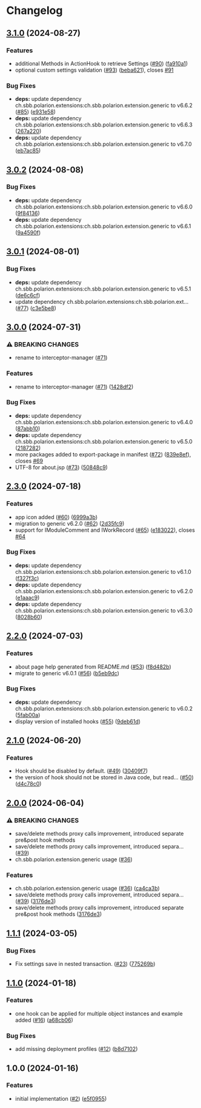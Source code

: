 # Changelog

## [3.1.0](https://github.com/SchweizerischeBundesbahnen/ch.sbb.polarion.extension.interceptor-manager/compare/v3.0.2...v3.1.0) (2024-08-27)


### Features

* additional Methods in ActionHook to retrieve Settings ([#90](https://github.com/SchweizerischeBundesbahnen/ch.sbb.polarion.extension.interceptor-manager/issues/90)) ([fa910a1](https://github.com/SchweizerischeBundesbahnen/ch.sbb.polarion.extension.interceptor-manager/commit/fa910a18e1b9bdadc9809929f36af34731dfd8ca))
* optional custom settings validation ([#93](https://github.com/SchweizerischeBundesbahnen/ch.sbb.polarion.extension.interceptor-manager/issues/93)) ([beba621](https://github.com/SchweizerischeBundesbahnen/ch.sbb.polarion.extension.interceptor-manager/commit/beba621261d32949dddd06b4f700b57287181cf4)), closes [#91](https://github.com/SchweizerischeBundesbahnen/ch.sbb.polarion.extension.interceptor-manager/issues/91)


### Bug Fixes

* **deps:** update dependency ch.sbb.polarion.extensions:ch.sbb.polarion.extension.generic to v6.6.2 ([#85](https://github.com/SchweizerischeBundesbahnen/ch.sbb.polarion.extension.interceptor-manager/issues/85)) ([e931e58](https://github.com/SchweizerischeBundesbahnen/ch.sbb.polarion.extension.interceptor-manager/commit/e931e587aa08782228c9619508496ef54dd72431))
* **deps:** update dependency ch.sbb.polarion.extensions:ch.sbb.polarion.extension.generic to v6.6.3 ([267a220](https://github.com/SchweizerischeBundesbahnen/ch.sbb.polarion.extension.interceptor-manager/commit/267a220ab3aa26633c32669688e040c617f721af))
* **deps:** update dependency ch.sbb.polarion.extensions:ch.sbb.polarion.extension.generic to v6.7.0 ([eb7ac85](https://github.com/SchweizerischeBundesbahnen/ch.sbb.polarion.extension.interceptor-manager/commit/eb7ac8510926a46e6d9864f8592b9a390a66d581))

## [3.0.2](https://github.com/SchweizerischeBundesbahnen/ch.sbb.polarion.extension.interceptor-manager/compare/v3.0.1...v3.0.2) (2024-08-08)


### Bug Fixes

* **deps:** update dependency ch.sbb.polarion.extensions:ch.sbb.polarion.extension.generic to v6.6.0 ([9f84136](https://github.com/SchweizerischeBundesbahnen/ch.sbb.polarion.extension.interceptor-manager/commit/9f84136f761bb37b7e60bbeb91d6a7f88689665d))
* **deps:** update dependency ch.sbb.polarion.extensions:ch.sbb.polarion.extension.generic to v6.6.1 ([9a4590f](https://github.com/SchweizerischeBundesbahnen/ch.sbb.polarion.extension.interceptor-manager/commit/9a4590f5c5a0b01d9f87c94a4d40ea05c2e037e8))

## [3.0.1](https://github.com/SchweizerischeBundesbahnen/ch.sbb.polarion.extension.interceptor-manager/compare/v3.0.0...v3.0.1) (2024-08-01)


### Bug Fixes

* **deps:** update dependency ch.sbb.polarion.extensions:ch.sbb.polarion.extension.generic to v6.5.1 ([de6c6cf](https://github.com/SchweizerischeBundesbahnen/ch.sbb.polarion.extension.interceptor-manager/commit/de6c6cfd577c95136b13605ad671de1d128fb0f5))
* update dependency ch.sbb.polarion.extensions:ch.sbb.polarion.ext… ([#77](https://github.com/SchweizerischeBundesbahnen/ch.sbb.polarion.extension.interceptor-manager/issues/77)) ([c3e5be8](https://github.com/SchweizerischeBundesbahnen/ch.sbb.polarion.extension.interceptor-manager/commit/c3e5be8c77bc11c6747e5c5d735f343a8c7a30c1))

## [3.0.0](https://github.com/SchweizerischeBundesbahnen/ch.sbb.polarion.extension.interceptor-manager/compare/v2.3.0...v3.0.0) (2024-07-31)


### ⚠ BREAKING CHANGES

* rename to interceptor-manager ([#71](https://github.com/SchweizerischeBundesbahnen/ch.sbb.polarion.extension.interceptor-manager/issues/71))

### Features

* rename to interceptor-manager ([#71](https://github.com/SchweizerischeBundesbahnen/ch.sbb.polarion.extension.interceptor-manager/issues/71)) ([1428df2](https://github.com/SchweizerischeBundesbahnen/ch.sbb.polarion.extension.interceptor-manager/commit/1428df22af27d3065dfe5f0ce2da010dbff8eaaa))


### Bug Fixes

* **deps:** update dependency ch.sbb.polarion.extensions:ch.sbb.polarion.extension.generic to v6.4.0 ([87abb10](https://github.com/SchweizerischeBundesbahnen/ch.sbb.polarion.extension.interceptor-manager/commit/87abb10905de2b4d72ac6c605ca8d1496c391030))
* **deps:** update dependency ch.sbb.polarion.extensions:ch.sbb.polarion.extension.generic to v6.5.0 ([2187282](https://github.com/SchweizerischeBundesbahnen/ch.sbb.polarion.extension.interceptor-manager/commit/21872821e50e78db0e67c1c50f8e99ed78214246))
* more packages added to export-package in manifest ([#72](https://github.com/SchweizerischeBundesbahnen/ch.sbb.polarion.extension.interceptor-manager/issues/72)) ([839e8ef](https://github.com/SchweizerischeBundesbahnen/ch.sbb.polarion.extension.interceptor-manager/commit/839e8ef5d338f350a6a76ba3b789b18ce36cac84)), closes [#69](https://github.com/SchweizerischeBundesbahnen/ch.sbb.polarion.extension.interceptor-manager/issues/69)
* UTF-8 for about.jsp ([#73](https://github.com/SchweizerischeBundesbahnen/ch.sbb.polarion.extension.interceptor-manager/issues/73)) ([50848c9](https://github.com/SchweizerischeBundesbahnen/ch.sbb.polarion.extension.interceptor-manager/commit/50848c97fa711496575010e81a27121f036d325f))

## [2.3.0](https://github.com/SchweizerischeBundesbahnen/ch.sbb.polarion.extension.interceptor-manager/compare/v2.2.0...v2.3.0) (2024-07-18)


### Features

* app icon added ([#60](https://github.com/SchweizerischeBundesbahnen/ch.sbb.polarion.extension.interceptor-manager/issues/60)) ([6999a3b](https://github.com/SchweizerischeBundesbahnen/ch.sbb.polarion.extension.interceptor-manager/commit/6999a3ba90fb18fab7ebc855d3965d5d6e99b991))
* migration to generic v6.2.0 ([#62](https://github.com/SchweizerischeBundesbahnen/ch.sbb.polarion.extension.interceptor-manager/issues/62)) ([2d35fc9](https://github.com/SchweizerischeBundesbahnen/ch.sbb.polarion.extension.interceptor-manager/commit/2d35fc9c71adbc11616093be6658e82cede9c4ff))
* support for IModuleComment and IWorkRecord ([#65](https://github.com/SchweizerischeBundesbahnen/ch.sbb.polarion.extension.interceptor-manager/issues/65)) ([e183022](https://github.com/SchweizerischeBundesbahnen/ch.sbb.polarion.extension.interceptor-manager/commit/e18302269df6bda6e87b8f3ac3f23410efcfcfb4)), closes [#64](https://github.com/SchweizerischeBundesbahnen/ch.sbb.polarion.extension.interceptor-manager/issues/64)


### Bug Fixes

* **deps:** update dependency ch.sbb.polarion.extensions:ch.sbb.polarion.extension.generic to v6.1.0 ([f327f3c](https://github.com/SchweizerischeBundesbahnen/ch.sbb.polarion.extension.interceptor-manager/commit/f327f3c5d0fb0704cd621b1b9ffdab8e8a480cd7))
* **deps:** update dependency ch.sbb.polarion.extensions:ch.sbb.polarion.extension.generic to v6.2.0 ([e1aaac9](https://github.com/SchweizerischeBundesbahnen/ch.sbb.polarion.extension.interceptor-manager/commit/e1aaac95955441bf598cdbacaa173601125d3684))
* **deps:** update dependency ch.sbb.polarion.extensions:ch.sbb.polarion.extension.generic to v6.3.0 ([8028b60](https://github.com/SchweizerischeBundesbahnen/ch.sbb.polarion.extension.interceptor-manager/commit/8028b60d8f5dad297d885c6f7c9bc3f053c4d829))

## [2.2.0](https://github.com/SchweizerischeBundesbahnen/ch.sbb.polarion.extension.interceptor-manager/compare/v2.1.0...v2.2.0) (2024-07-03)


### Features

* about page help generated from README.md ([#53](https://github.com/SchweizerischeBundesbahnen/ch.sbb.polarion.extension.interceptor-manager/issues/53)) ([f8d482b](https://github.com/SchweizerischeBundesbahnen/ch.sbb.polarion.extension.interceptor-manager/commit/f8d482b898ff0b59dc8a5f654fd33546b8f7c1fa))
* migrate to generic v6.0.1 ([#56](https://github.com/SchweizerischeBundesbahnen/ch.sbb.polarion.extension.interceptor-manager/issues/56)) ([b5eb9dc](https://github.com/SchweizerischeBundesbahnen/ch.sbb.polarion.extension.interceptor-manager/commit/b5eb9dcb31cc3cbf205326dca94dd7b54c99204f))


### Bug Fixes

* **deps:** update dependency ch.sbb.polarion.extensions:ch.sbb.polarion.extension.generic to v6.0.2 ([5fab00a](https://github.com/SchweizerischeBundesbahnen/ch.sbb.polarion.extension.interceptor-manager/commit/5fab00abeb4fd130b528bed1868d59346701e725))
* display version of installed hooks ([#55](https://github.com/SchweizerischeBundesbahnen/ch.sbb.polarion.extension.interceptor-manager/issues/55)) ([9deb61d](https://github.com/SchweizerischeBundesbahnen/ch.sbb.polarion.extension.interceptor-manager/commit/9deb61d36ddde6e974645490176d6cc9ced4e96b))

## [2.1.0](https://github.com/SchweizerischeBundesbahnen/ch.sbb.polarion.extension.interceptor-manager/compare/v2.0.0...v2.1.0) (2024-06-20)


### Features

* Hook should be disabled by default. ([#49](https://github.com/SchweizerischeBundesbahnen/ch.sbb.polarion.extension.interceptor-manager/issues/49)) ([30409f7](https://github.com/SchweizerischeBundesbahnen/ch.sbb.polarion.extension.interceptor-manager/commit/30409f734047245a3011798b46b48eda5e678433))
* the version of hook should not be stored in Java code, but read… ([#50](https://github.com/SchweizerischeBundesbahnen/ch.sbb.polarion.extension.interceptor-manager/issues/50)) ([d4c78c0](https://github.com/SchweizerischeBundesbahnen/ch.sbb.polarion.extension.interceptor-manager/commit/d4c78c0ecd87637d006aa0f7e6daadced1807464))

## [2.0.0](https://github.com/SchweizerischeBundesbahnen/ch.sbb.polarion.extension.interceptor-manager/compare/v1.1.1...v2.0.0) (2024-06-04)


### ⚠ BREAKING CHANGES

* save/delete methods proxy calls improvement, introduced separate pre&post hook methods
* save/delete methods proxy calls improvement, introduced separa… ([#39](https://github.com/SchweizerischeBundesbahnen/ch.sbb.polarion.extension.interceptor-manager/issues/39))
* ch.sbb.polarion.extension.generic usage ([#36](https://github.com/SchweizerischeBundesbahnen/ch.sbb.polarion.extension.interceptor-manager/issues/36))

### Features

* ch.sbb.polarion.extension.generic usage ([#36](https://github.com/SchweizerischeBundesbahnen/ch.sbb.polarion.extension.interceptor-manager/issues/36)) ([ca4ca3b](https://github.com/SchweizerischeBundesbahnen/ch.sbb.polarion.extension.interceptor-manager/commit/ca4ca3b418a2aadce21d2340fa651ee09703c601))
* save/delete methods proxy calls improvement, introduced separa… ([#39](https://github.com/SchweizerischeBundesbahnen/ch.sbb.polarion.extension.interceptor-manager/issues/39)) ([3176de3](https://github.com/SchweizerischeBundesbahnen/ch.sbb.polarion.extension.interceptor-manager/commit/3176de34ea5842b292539b9cd981f3521f7e4af8))
* save/delete methods proxy calls improvement, introduced separate pre&post hook methods ([3176de3](https://github.com/SchweizerischeBundesbahnen/ch.sbb.polarion.extension.interceptor-manager/commit/3176de34ea5842b292539b9cd981f3521f7e4af8))

## [1.1.1](https://github.com/SchweizerischeBundesbahnen/ch.sbb.polarion.extension.interceptor-manager/compare/v1.1.0...v1.1.1) (2024-03-05)


### Bug Fixes

* Fix settings save in nested transaction. ([#23](https://github.com/SchweizerischeBundesbahnen/ch.sbb.polarion.extension.interceptor-manager/issues/23)) ([775269b](https://github.com/SchweizerischeBundesbahnen/ch.sbb.polarion.extension.interceptor-manager/commit/775269b7c6ad7f05f2275289ba3809e91f698098))

## [1.1.0](https://github.com/SchweizerischeBundesbahnen/ch.sbb.polarion.extension.interceptor-manager/compare/v1.0.0...v1.1.0) (2024-01-18)


### Features

* one hook can be applied for multiple object instances and example added ([#16](https://github.com/SchweizerischeBundesbahnen/ch.sbb.polarion.extension.interceptor-manager/issues/16)) ([a68cb06](https://github.com/SchweizerischeBundesbahnen/ch.sbb.polarion.extension.interceptor-manager/commit/a68cb06045f4fd5d9c27370b79a4f4f47dbc20da))


### Bug Fixes

* add missing deployment profiles ([#12](https://github.com/SchweizerischeBundesbahnen/ch.sbb.polarion.extension.interceptor-manager/issues/12)) ([b8d7102](https://github.com/SchweizerischeBundesbahnen/ch.sbb.polarion.extension.interceptor-manager/commit/b8d7102d76b49796c9ba313111afff5f928d5f87))

## 1.0.0 (2024-01-16)


### Features

* initial implementation ([#2](https://github.com/SchweizerischeBundesbahnen/ch.sbb.polarion.extension.interceptor-manager/issues/2)) ([e5f0955](https://github.com/SchweizerischeBundesbahnen/ch.sbb.polarion.extension.interceptor-manager/commit/e5f095500d039356234a33ec6759b7c0ed8d1707))
